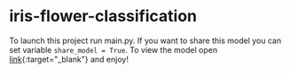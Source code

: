 # iris-flower-classification
 To launch this project run main.py. If you want to share this model you can set variable `share_model = True`. To view the model open [link](http://127.0.0.1:7860/){:target="_blank"} and enjoy!
